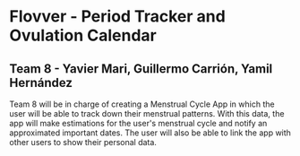 # Flovver - Period Tracker and Ovulation Calendar
## Team 8 - Yavier Mari, Guillermo Carrión, Yamil Hernández

Team 8 will be in charge of creating a Menstrual Cycle App in which the user will 
be able to track down their menstrual patterns. With this data, the app will
make estimations for the user's menstrual cycle and notify an approximated important 
dates. The user will also be able to link the app with other users to show
their personal data.
